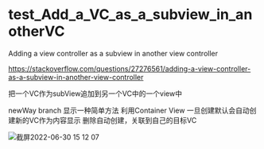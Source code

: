 # test_Add_a_VC_as_a_subview_in_anotherVC
Adding a view controller as a subview in another view controller

https://stackoverflow.com/questions/27276561/adding-a-view-controller-as-a-subview-in-another-view-controller

把一个VC作为subView追加到另一个VC中的一个view中


newWay branch 显示一种简单方法
利用Container View
一旦创建默认会自动创建新的VC作为内容显示
删除自动创建，关联到自己的目标VC

![截屏2022-06-30 15 12 07](https://user-images.githubusercontent.com/38312620/176606027-b561cbc3-9e26-41f4-a36d-1c53a52df351.png)
